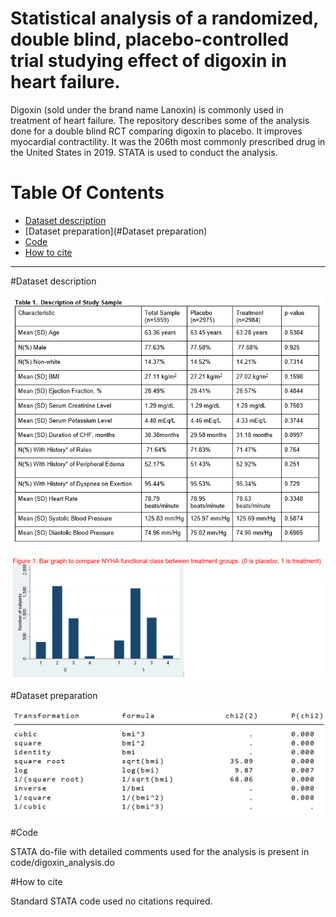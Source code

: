 # Statistical analysis of a randomized, double blind, placebo-controlled trial studying effect of digoxin in heart failure. 

Digoxin (sold under the brand name Lanoxin) is commonly used in treatment of heart failure. The repository describes some of the analysis done for a double blind RCT comparing digoxin to placebo. It improves myocardial contractility. It was the 206th most commonly prescribed drug in the United States in 2019.
STATA is used to conduct the analysis. 

# Table Of Contents
-  [Dataset description](#Dataset-description)
-  [Dataset preparation](#Dataset preparation)
-  [Code](#Code)
-  [How to cite](#How-to-cite)

<hr />

#Dataset description

<img src="data/demographic_description.png" alt="Demographic desciption"/>


![NYHA class distribution](data/NYHA_class_distribution.png)


#Dataset preparation

![transformations](data/transformation.png)


#Code

STATA do-file with detailed comments used for the analysis is present in code/digoxin_analysis.do


#How to cite

Standard STATA code used no citations required.
